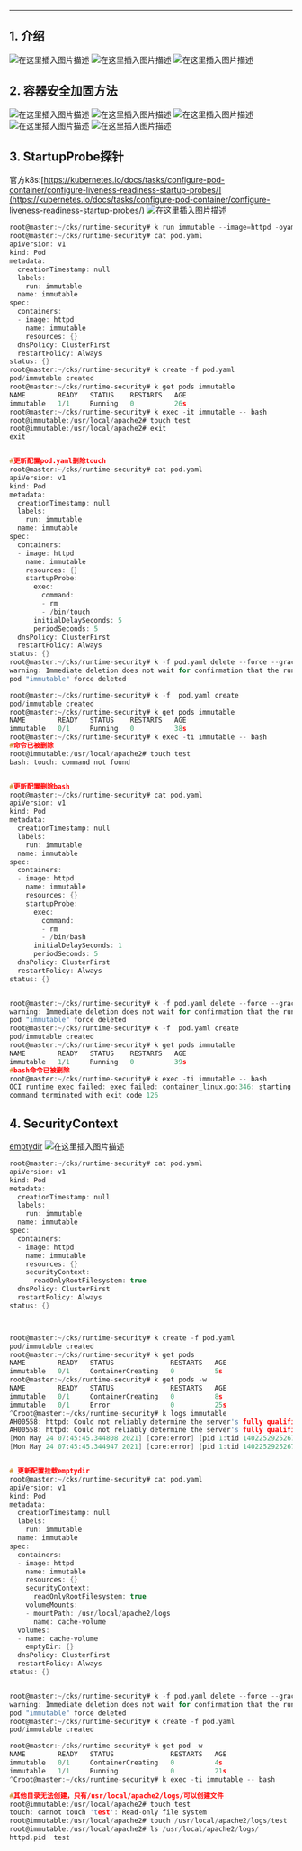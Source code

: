 


----
## 1. 介绍
![在这里插入图片描述](https://img-blog.csdnimg.cn/20210524151812443.png?shadow_10,text_aHR0cHM6Ly9ibG9nLmNzZG4ubmV0L3hpeGloYWhhbGVsZWhlaGU=,size_16,color_FFFFFF,t_70)
![在这里插入图片描述](https://img-blog.csdnimg.cn/20210524151938281.png?shadow_10,text_aHR0cHM6Ly9ibG9nLmNzZG4ubmV0L3hpeGloYWhhbGVsZWhlaGU=,size_16,color_FFFFFF,t_70)
![在这里插入图片描述](https://img-blog.csdnimg.cn/2021052415210412.png?shadow_10,text_aHR0cHM6Ly9ibG9nLmNzZG4ubmV0L3hpeGloYWhhbGVsZWhlaGU=,size_16,color_FFFFFF,t_70)
## 2. 容器安全加固方法
![在这里插入图片描述](https://img-blog.csdnimg.cn/20210524152220276.png?shadow_10,text_aHR0cHM6Ly9ibG9nLmNzZG4ubmV0L3hpeGloYWhhbGVsZWhlaGU=,size_16,color_FFFFFF,t_70)
![在这里插入图片描述](https://img-blog.csdnimg.cn/20210524152324383.png?shadow_10,text_aHR0cHM6Ly9ibG9nLmNzZG4ubmV0L3hpeGloYWhhbGVsZWhlaGU=,size_16,color_FFFFFF,t_70)
![在这里插入图片描述](https://img-blog.csdnimg.cn/20210524152450373.png?shadow_10,text_aHR0cHM6Ly9ibG9nLmNzZG4ubmV0L3hpeGloYWhhbGVsZWhlaGU=,size_16,color_FFFFFF,t_70)
![在这里插入图片描述](https://img-blog.csdnimg.cn/2021052415250598.png?shadow_10,text_aHR0cHM6Ly9ibG9nLmNzZG4ubmV0L3hpeGloYWhhbGVsZWhlaGU=,size_16,color_FFFFFF,t_70)
![在这里插入图片描述](https://img-blog.csdnimg.cn/20210524152633930.png?shadow_10,text_aHR0cHM6Ly9ibG9nLmNzZG4ubmV0L3hpeGloYWhhbGVsZWhlaGU=,size_16,color_FFFFFF,t_70)
## 3. StartupProbe探针
官方k8s:[https://kubernetes.io/docs/tasks/configure-pod-container/configure-liveness-readiness-startup-probes/](https://kubernetes.io/docs/tasks/configure-pod-container/configure-liveness-readiness-startup-probes/)
![在这里插入图片描述](https://img-blog.csdnimg.cn/20210524152703757.png?x-oss-process=image/watermark,type_ZmFuZ3poZW5naGVpdGk,shadow_10,text_aHR0cHM6Ly9ibG9nLmNzZG4ubmV0L3hpeGloYWhhbGVsZWhlaGU=,size_16,color_FFFFFF,t_70)

```c
root@master:~/cks/runtime-security# k run immutable --image=httpd -oyaml --dry-run=client > pod.yaml
root@master:~/cks/runtime-security# cat pod.yaml 
apiVersion: v1
kind: Pod
metadata:
  creationTimestamp: null
  labels:
    run: immutable
  name: immutable
spec:
  containers:
  - image: httpd
    name: immutable
    resources: {}
  dnsPolicy: ClusterFirst
  restartPolicy: Always
status: {}
root@master:~/cks/runtime-security# k create -f pod.yaml 
pod/immutable created
root@master:~/cks/runtime-security# k get pods immutable 
NAME        READY   STATUS    RESTARTS   AGE
immutable   1/1     Running   0          26s
root@master:~/cks/runtime-security# k exec -it immutable -- bash
root@immutable:/usr/local/apache2# touch test
root@immutable:/usr/local/apache2# exit
exit


#更新配置pod.yaml删除touch
root@master:~/cks/runtime-security# cat pod.yaml 
apiVersion: v1
kind: Pod
metadata:
  creationTimestamp: null
  labels:
    run: immutable
  name: immutable
spec:
  containers:
  - image: httpd
    name: immutable
    resources: {}
    startupProbe:
      exec:
        command:
        - rm
        - /bin/touch
      initialDelaySeconds: 5
      periodSeconds: 5
  dnsPolicy: ClusterFirst
  restartPolicy: Always
status: {}
root@master:~/cks/runtime-security# k -f pod.yaml delete --force --grace-period 0
warning: Immediate deletion does not wait for confirmation that the running resource has been terminated. The resource may continue to run on the cluster indefinitely.
pod "immutable" force deleted

root@master:~/cks/runtime-security# k -f  pod.yaml create 
pod/immutable created
root@master:~/cks/runtime-security# k get pods immutable
NAME        READY   STATUS    RESTARTS   AGE
immutable   0/1     Running   0          38s
root@master:~/cks/runtime-security# k exec -ti immutable -- bash
#命令已被删除
root@immutable:/usr/local/apache2# touch test
bash: touch: command not found


#更新配置删除bash
root@master:~/cks/runtime-security# cat pod.yaml 
apiVersion: v1
kind: Pod
metadata:
  creationTimestamp: null
  labels:
    run: immutable
  name: immutable
spec:
  containers:
  - image: httpd
    name: immutable
    resources: {}
    startupProbe:
      exec:
        command:
        - rm
        - /bin/bash
      initialDelaySeconds: 1
      periodSeconds: 5
  dnsPolicy: ClusterFirst
  restartPolicy: Always
status: {}


root@master:~/cks/runtime-security# k -f pod.yaml delete --force --grace-period 0
warning: Immediate deletion does not wait for confirmation that the running resource has been terminated. The resource may continue to run on the cluster indefinitely.
pod "immutable" force deleted
root@master:~/cks/runtime-security# k -f  pod.yaml create 
pod/immutable created
root@master:~/cks/runtime-security# k get pods immutable
NAME        READY   STATUS    RESTARTS   AGE
immutable   1/1     Running   0          39s
#bash命令已被删除
root@master:~/cks/runtime-security# k exec -ti immutable -- bash
OCI runtime exec failed: exec failed: container_linux.go:346: starting container process caused "exec: \"bash\": executable file not found in $PATH": unknown
command terminated with exit code 126
```
## 4. SecurityContext
[emptydir](https://kubernetes.io/docs/concepts/storage/volumes/#emptydir)
![在这里插入图片描述](https://img-blog.csdnimg.cn/20210524155251774.png?x-oss-process=image/watermark,type_ZmFuZ3poZW5naGVpdGk,shadow_10,text_aHR0cHM6Ly9ibG9nLmNzZG4ubmV0L3hpeGloYWhhbGVsZWhlaGU=,size_16,color_FFFFFF,t_70)


```c
root@master:~/cks/runtime-security# cat pod.yaml 
apiVersion: v1
kind: Pod
metadata:
  creationTimestamp: null
  labels:
    run: immutable
  name: immutable
spec:
  containers:
  - image: httpd
    name: immutable
    resources: {}
    securityContext:
      readOnlyRootFilesystem: true
  dnsPolicy: ClusterFirst
  restartPolicy: Always
status: {}



root@master:~/cks/runtime-security# k create -f pod.yaml 
pod/immutable created
root@master:~/cks/runtime-security# k get pods
NAME        READY   STATUS              RESTARTS   AGE
immutable   0/1     ContainerCreating   0          5s
root@master:~/cks/runtime-security# k get pods -w
NAME        READY   STATUS              RESTARTS   AGE
immutable   0/1     ContainerCreating   0          8s
immutable   0/1     Error               0          25s
^Croot@master:~/cks/runtime-security# k logs immutable
AH00558: httpd: Could not reliably determine the server's fully qualified domain name, using 10.244.104.9. Set the 'ServerName' directive globally to suppress this message
AH00558: httpd: Could not reliably determine the server's fully qualified domain name, using 10.244.104.9. Set the 'ServerName' directive globally to suppress this message
[Mon May 24 07:45:45.344808 2021] [core:error] [pid 1:tid 140225292526720] (30)Read-only file system: AH00099: could not create /usr/local/apache2/logs/httpd.pid
[Mon May 24 07:45:45.344947 2021] [core:error] [pid 1:tid 140225292526720] AH00100: httpd: could not log pid to file /usr/local/apache2/logs/httpd.pid


# 更新配置挂载emptydir
root@master:~/cks/runtime-security# cat pod.yaml 
apiVersion: v1
kind: Pod
metadata:
  creationTimestamp: null
  labels:
    run: immutable
  name: immutable
spec:
  containers:
  - image: httpd
    name: immutable
    resources: {}
    securityContext:
      readOnlyRootFilesystem: true
    volumeMounts:
    - mountPath: /usr/local/apache2/logs
      name: cache-volume
  volumes:
  - name: cache-volume
    emptyDir: {}
  dnsPolicy: ClusterFirst
  restartPolicy: Always
status: {}


root@master:~/cks/runtime-security# k -f pod.yaml delete --force --grace-period 0
warning: Immediate deletion does not wait for confirmation that the running resource has been terminated. The resource may continue to run on the cluster indefinitely.
pod "immutable" force deleted
root@master:~/cks/runtime-security# k create -f pod.yaml 
pod/immutable created

root@master:~/cks/runtime-security# k get pod -w
NAME        READY   STATUS              RESTARTS   AGE
immutable   0/1     ContainerCreating   0          4s
immutable   1/1     Running             0          21s
^Croot@master:~/cks/runtime-security# k exec -ti immutable -- bash

#其他目录无法创建，只有/usr/local/apache2/logs/可以创建文件
root@immutable:/usr/local/apache2# touch test
touch: cannot touch 'test': Read-only file system
root@immutable:/usr/local/apache2# touch /usr/local/apache2/logs/test
root@immutable:/usr/local/apache2# ls /usr/local/apache2/logs/    
httpd.pid  test

```


